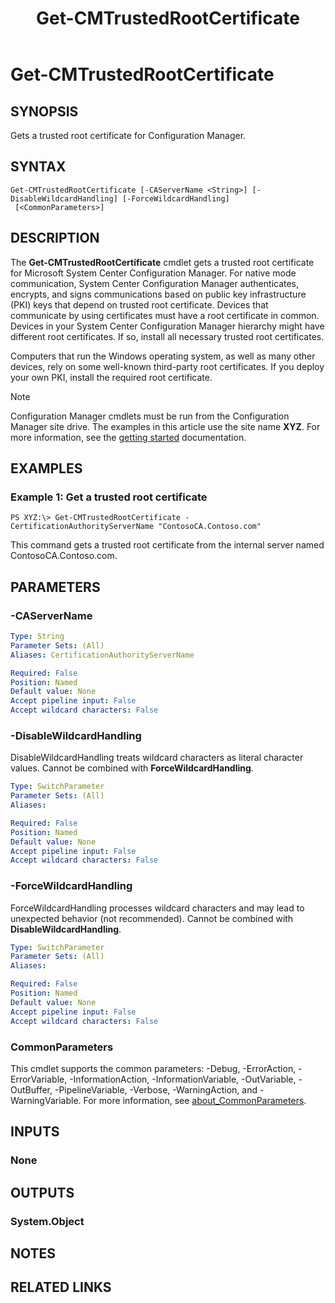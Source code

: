 ﻿---
description: Gets a trusted root certificate for Configuration Manager.
external help file: AdminUI.PS.HS.dll-Help.xml
Module Name: ConfigurationManager
ms.date: 05/02/2019
schema: 2.0.0
title: Get-CMTrustedRootCertificate
---

# Get-CMTrustedRootCertificate

## SYNOPSIS
Gets a trusted root certificate for Configuration Manager.

## SYNTAX

```
Get-CMTrustedRootCertificate [-CAServerName <String>] [-DisableWildcardHandling] [-ForceWildcardHandling]
 [<CommonParameters>]
```

## DESCRIPTION
The **Get-CMTrustedRootCertificate** cmdlet gets a trusted root certificate for Microsoft System Center Configuration Manager.
For native mode communication, System Center Configuration Manager authenticates, encrypts, and signs communications based on public key infrastructure (PKI) keys that depend on trusted root certificate.
Devices that communicate by using certificates must have a root certificate in common.
Devices in your System Center Configuration Manager hierarchy might have different root certificates.
If so, install all necessary trusted root certificates.

Computers that run the Windows operating system, as well as many other devices, rely on some well-known third-party root certificates.
If you deploy your own PKI, install the required root certificate.

> [!NOTE]
> Configuration Manager cmdlets must be run from the Configuration Manager site drive.
> The examples in this article use the site name **XYZ**. For more information, see the
> [getting started](/powershell/sccm/overview) documentation.

## EXAMPLES

### Example 1: Get a trusted root certificate
```
PS XYZ:\> Get-CMTrustedRootCertificate -CertificationAuthorityServerName "ContosoCA.Contoso.com"
```

This command gets a trusted root certificate from the internal server named ContosoCA.Contoso.com.

## PARAMETERS

### -CAServerName
```yaml
Type: String
Parameter Sets: (All)
Aliases: CertificationAuthorityServerName

Required: False
Position: Named
Default value: None
Accept pipeline input: False
Accept wildcard characters: False
```

### -DisableWildcardHandling
DisableWildcardHandling treats wildcard characters as literal character values. Cannot be combined with **ForceWildcardHandling**.

```yaml
Type: SwitchParameter
Parameter Sets: (All)
Aliases:

Required: False
Position: Named
Default value: None
Accept pipeline input: False
Accept wildcard characters: False
```

### -ForceWildcardHandling
ForceWildcardHandling processes wildcard characters and may lead to unexpected behavior (not recommended). Cannot be combined with **DisableWildcardHandling**.

```yaml
Type: SwitchParameter
Parameter Sets: (All)
Aliases:

Required: False
Position: Named
Default value: None
Accept pipeline input: False
Accept wildcard characters: False
```

### CommonParameters
This cmdlet supports the common parameters: -Debug, -ErrorAction, -ErrorVariable, -InformationAction, -InformationVariable, -OutVariable, -OutBuffer, -PipelineVariable, -Verbose, -WarningAction, and -WarningVariable. For more information, see [about_CommonParameters](http://go.microsoft.com/fwlink/?LinkID=113216).

## INPUTS

### None

## OUTPUTS

### System.Object
## NOTES

## RELATED LINKS
